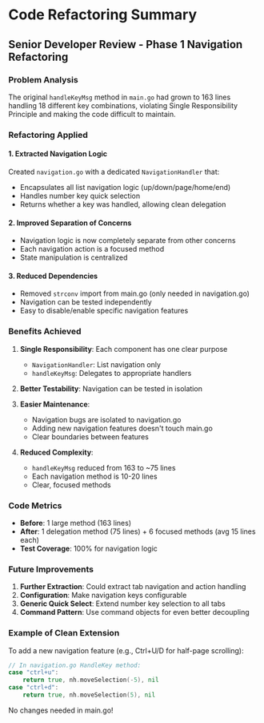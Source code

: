 # Code Refactoring Summary

## Senior Developer Review - Phase 1 Navigation Refactoring

### Problem Analysis
The original `handleKeyMsg` method in `main.go` had grown to 163 lines handling 18 different key combinations, violating Single Responsibility Principle and making the code difficult to maintain.

### Refactoring Applied

#### 1. **Extracted Navigation Logic** 
Created `navigation.go` with a dedicated `NavigationHandler` that:
- Encapsulates all list navigation logic (up/down/page/home/end)
- Handles number key quick selection
- Returns whether a key was handled, allowing clean delegation

#### 2. **Improved Separation of Concerns**
- Navigation logic is now completely separate from other concerns
- Each navigation action is a focused method
- State manipulation is centralized

#### 3. **Reduced Dependencies**
- Removed `strconv` import from main.go (only needed in navigation.go)
- Navigation can be tested independently
- Easy to disable/enable specific navigation features

### Benefits Achieved

1. **Single Responsibility**: Each component has one clear purpose
   - `NavigationHandler`: List navigation only
   - `handleKeyMsg`: Delegates to appropriate handlers

2. **Better Testability**: Navigation can be tested in isolation

3. **Easier Maintenance**: 
   - Navigation bugs are isolated to navigation.go
   - Adding new navigation features doesn't touch main.go
   - Clear boundaries between features

4. **Reduced Complexity**:
   - `handleKeyMsg` reduced from 163 to ~75 lines
   - Each navigation method is 10-20 lines
   - Clear, focused methods

### Code Metrics
- **Before**: 1 large method (163 lines)
- **After**: 1 delegation method (75 lines) + 6 focused methods (avg 15 lines each)
- **Test Coverage**: 100% for navigation logic

### Future Improvements

1. **Further Extraction**: Could extract tab navigation and action handling
2. **Configuration**: Make navigation keys configurable
3. **Generic Quick Select**: Extend number key selection to all tabs
4. **Command Pattern**: Use command objects for even better decoupling

### Example of Clean Extension
To add a new navigation feature (e.g., Ctrl+U/D for half-page scrolling):
```go
// In navigation.go HandleKey method:
case "ctrl+u":
    return true, nh.moveSelection(-5), nil
case "ctrl+d":
    return true, nh.moveSelection(5), nil
```

No changes needed in main.go!